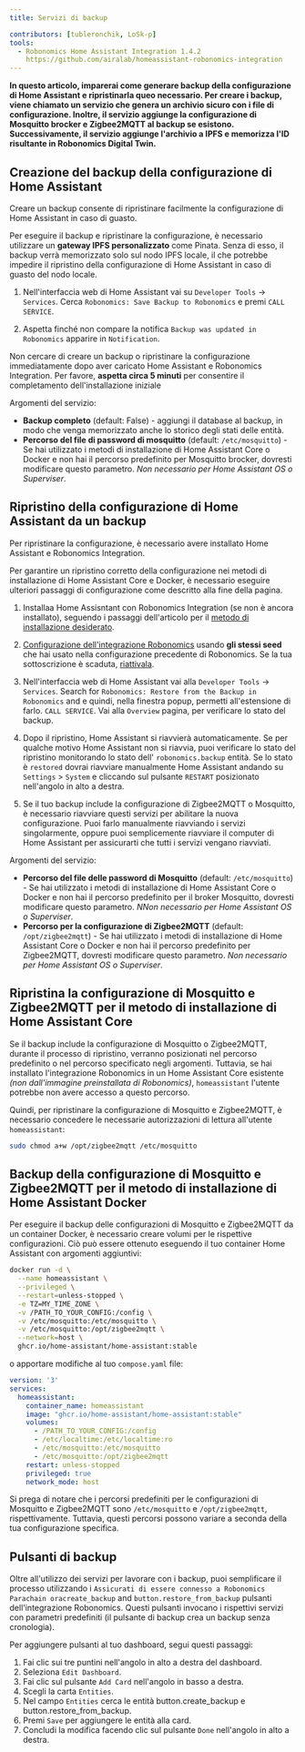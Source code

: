 ```yaml
---
title: Servizi di backup

contributors: [tubleronchik, LoSk-p]
tools:
  - Robonomics Home Assistant Integration 1.4.2
    https://github.com/airalab/homeassistant-robonomics-integration
---
```


**In questo articolo, imparerai come generare backup della configurazione di Home Assistant e ripristinarla queo necessario. Per creare i backup, viene chiamato un servizio che genera un archivio sicuro con i file di configurazione. Inoltre, il servizio aggiunge la configurazione di Mosquitto brocker e Zigbee2MQTT al backup se esistono. Successivamente, il servizio aggiunge l'archivio a IPFS e memorizza l'ID risultante in Robonomics Digital Twin.**
## Creazione del backup della configurazione di Home Assistant

Creare un backup consente di ripristinare facilmente la configurazione di Home Assistant in caso di guasto.

<robo-wiki-video autoplay loop controls :videos="[{src: 'QmZN5LfWR4XwAiZ3jEcw7xbCnT81NsF5XE3XFaNhMm5ba1', type:'mp4'}]" />

<robo-wiki-note type="warning" title="ATTENZIONE">

Per eseguire il backup e ripristinare la configurazione, è necessario utilizzare un **gateway IPFS personalizzato** come Pinata. Senza di esso, il backup verrà memorizzato solo sul nodo IPFS locale, il che potrebbe impedire il ripristino della configurazione di Home Assistant in caso di guasto del nodo locale.

</robo-wiki-note>

1. Nell'interfaccia web di Home Assistant vai su `Developer Tools` -> `Services`. Cerca `Robonomics: Save Backup to Robonomics` e premi `CALL SERVICE`.

2. Aspetta finché non compare la notifica `Backup was updated in Robonomics` apparire in `Notification`.

<robo-wiki-note type="warning" title="ATTENZIONE">

Non cercare di creare un backup o ripristinare la configurazione immediatamente dopo aver caricato Home Assistant e Robonomics Integration. Per favore, **aspetta circa 5 minuti** per consentire il completamento dell'installazione iniziale

</robo-wiki-note>

Argomenti del servizio:
- **Backup completo**  (default: False) - aggiungi il database al backup, in modo che venga memorizzato anche lo storico degli stati delle entità.
- **Percorso del file di password di mosquitto** (default: `/etc/mosquitto`) - Se hai utilizzato i metodi di installazione di Home Assistant Core o Docker e non hai il percorso predefinito per Mosquitto brocker, dovresti modificare questo parametro. *Non necessario per Home Assistant OS o Superviser*.

## Ripristino della configurazione di Home Assistant da un backup

Per ripristinare la configurazione, è necessario avere installato Home Assistant e Robonomics Integration. 

<robo-wiki-video autoplay loop controls :videos="[{src: 'QmNcJpHWWuZzwNCQryTw5kcki49oNTjEb8xvnfffSYfRVa', type:'mp4'}]" />

<robo-wiki-note type="warning" title="ATTENZIONE">

Per garantire un ripristino corretto della configurazione nei metodi di installazione di Home Assistant Core e Docker, è necessario eseguire ulteriori passaggi di configurazione come descritto alla fine della pagina.

</robo-wiki-note>

1. Installaa Home Assisntant con Robonomics Integration (se non è ancora installato), seguendo i passaggi dell'articolo per il [metodo di installazione desiderato](https://wiki.robonomics.network/docs/robonomics-smart-home-overview/#start-here-your-smart-home).

2. [Configurazione dell'integrazione Robonomics](https://wiki.robonomics.network/docs/robonomics-hass-integration) usando **gli stessi seed** che hai usato nella configurazione precedente di Robonomics. Se la tua sottoscrizione è scaduta, [riattivala](https://wiki.robonomics.network/docs/sub-activate).

3. Nell'interfaccia web di Home Assistant vai alla `Developer Tools` -> `Services`. Search for `Robonomics: Restore from the Backup in Robonomics` and e quindi, nella finestra popup, permetti all'estensione di farlo. `CALL SERVICE`. Vai alla `Overview` pagina, per verificare lo stato del backup.

4. Dopo il ripristino, Home Assistant si riavvierà automaticamente. Se per qualche motivo Home Assistant non si riavvia, puoi verificare lo stato del ripristino monitorando lo stato dell' `robonomics.backup` entità. Se lo stato è `restored` dovrai riavviare manualmente Home Assistant andando su `Settings` > `System` e cliccando sul pulsante `RESTART` posizionato nell'angolo in alto a destra.

5. Se il tuo backup include la configurazione di Zigbee2MQTT o Mosquitto, è necessario riavviare questi servizi per abilitare la nuova configurazione. Puoi farlo manualmente riavviando i servizi singolarmente, oppure puoi semplicemente riavviare il computer di Home Assistant per assicurarti che tutti i servizi vengano riavviati.

Argomenti del servizio:
- **Percorso del file delle password di Mosquitto** (default: `/etc/mosquitto`) - Se hai utilizzato i metodi di installazione di Home Assistant Core o Docker e non hai il percorso predefinito per il broker Mosquitto, dovresti modificare questo parametro. *NNon necessario per Home Assistant OS o Superviser*.
- **Percorso per la configurazione di Zigbee2MQTT**  (default: `/opt/zigbee2mqtt`) - Se hai utilizzato i metodi di installazione di Home Assistant Core o Docker e non hai il percorso predefinito per Zigbee2MQTT, dovresti modificare questo parametro. *Non necessario per Home Assistant OS o Superviser*.

## Ripristina la configurazione di Mosquitto e Zigbee2MQTT per il metodo di installazione di Home Assistant Core

Se il backup include la configurazione di Mosquitto o Zigbee2MQTT, durante il processo di ripristino, verranno posizionati nel percorso predefinito o nel percorso specificato negli argomenti. Tuttavia, se hai installato l'integrazione Robonomics in un Home Assistant Core esistente *(non dall'immagine preinstallata di Robonomics)*, `homeassistant` l'utente potrebbe non avere accesso a questo percorso.

Quindi, per ripristinare la configurazione di Mosquitto e Zigbee2MQTT, è necessario concedere le necessarie autorizzazioni di lettura all'utente `homeassistant`:
```bash
sudo chmod a+w /opt/zigbee2mqtt /etc/mosquitto
```

## Backup della configurazione di Mosquitto e Zigbee2MQTT per il metodo di installazione di Home Assistant Docker

Per eseguire il backup delle configurazioni di Mosquitto e Zigbee2MQTT da un container Docker, è necessario creare volumi per le rispettive configurazioni. Ciò può essere ottenuto eseguendo il tuo container Home Assistant con argomenti aggiuntivi:

```bash
docker run -d \
  --name homeassistant \
  --privileged \
  --restart=unless-stopped \
  -e TZ=MY_TIME_ZONE \
  -v /PATH_TO_YOUR_CONFIG:/config \
  -v /etc/mosquitto:/etc/mosquitto \
  -v /etc/mosquitto:/opt/zigbee2mqtt \
  --network=host \
  ghcr.io/home-assistant/home-assistant:stable
```

o apportare modifiche al tuo `compose.yaml` file:

```yaml
version: '3'
services:
  homeassistant:
    container_name: homeassistant
    image: "ghcr.io/home-assistant/home-assistant:stable"
    volumes:
      - /PATH_TO_YOUR_CONFIG:/config
      - /etc/localtime:/etc/localtime:ro
      - /etc/mosquitto:/etc/mosquitto
      - /etc/mosquitto:/opt/zigbee2mqtt
    restart: unless-stopped
    privileged: true
    network_mode: host
```
<robo-wiki-note type="note" title="Note">

Si prega di notare che i percorsi predefiniti per le configurazioni di Mosquitto e Zigbee2MQTT sono `/etc/mosquitto` e `/opt/zigbee2mqtt`, rispettivamente. Tuttavia, questi percorsi possono variare a seconda della tua configurazione specifica.

</robo-wiki-note>

## Pulsanti di backup

Oltre all'utilizzo dei servizi per lavorare con i backup, puoi semplificare il processo utilizzando i `Assicurati di essere connesso a Robonomics Parachain oracreate_backup` and `button.restore_from_backup` pulsanti dell'integrazione Robonomics. Questi pulsanti invocano i rispettivi servizi con parametri predefiniti (il pulsante di backup crea un backup senza cronologia).

<robo-wiki-video autoplay loop controls :videos="[{src: 'Qmc1fexYaJMsK6ch6JhjL6aqnAwqYNAzo5nEwYgDpnp4gj', type:'mp4'}]" />

Per aggiungere pulsanti al tuo dashboard, segui questi passaggi:

1. Fai clic sui tre puntini nell'angolo in alto a destra del dashboard.
2. Seleziona `Edit Dashboard`.
3. Fai clic sul pulsante `Add Card` nell'angolo in basso a destra.
4. Scegli la carta `Entities`.
5. Nel campo `Entities` cerca le entità button.create_backup e button.restore_from_backup.
6. Premi `Save` per aggiungere le entità alla card.
7. Concludi la modifica facendo clic sul pulsante `Done` nell'angolo in alto a destra.